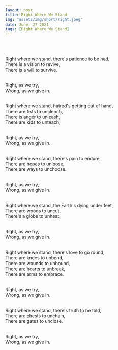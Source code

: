 ```yaml
---
layout: post
title: Right Where We Stand
img: "assets/img/short/right.jpeg"
date: June, 27 2021
tags: [Right Where We Stand]
---
```

  
<br><br>
<div align="left">

Right where we stand, there's patience to be had, <br>
There is a vision to revive, <br>
There is a will to survive. <br><br>

Right, as we try, <br>
Wrong, as we give in.<br><br>

Right where we stand, hatred's getting out of hand,<br>
There are fists to unclench,<br>
There is anger to unleash,<br>
There are kids to unteach, <br><br>

Right, as we try, <br>
Wrong, as we give in.<br><br>

Right where we stand, there's pain to endure,<br>
There are hopes to unloose,<br>
There are  ways to unchoose.<br><br>

Right, as we try, <br>
Wrong, as we give in.<br><br>

Right where we stand, the Earth's dying under feet,<br>
There are woods to uncut,<br>
There's a globe to unheat.<br><br>

Right, as we try, <br>
Wrong, as we give in.<br><br>

Right where we stand, there's love to go round, <br>
There are knees to unbend,<br>
There are wounds to unbound,<br>
There are hearts to unbreak,<br>
There are arms to embrace.<br><br>

Right, as we try, <br>
Wrong, as we give in.<br><br>

Right where we stand, there's truth to be told,<br>
There are chests to unchain,<br>
There are gates to unclose.<br><br>

Right, as we try, <br>
Wrong, as we give in.<br><br>



</div>
<br><br>
<br><br>
<br><br>
<br><br>
<br><br>
<br><br>  
